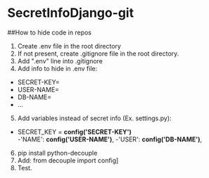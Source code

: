 # SecretInfoDjango-git
##How to hide code in repos
1. Create .env file in the root directory
2. If not present, create .gitignore file in the root directory.
3. Add ".env" line into .gitignore
4. Add info to hide in .env file:
  - SECRET-KEY=<secret key> 
  - USER-NAME=<database username>
  - DB-NAME=<database name>
  - ...
5. Add variables instead of secret info (Ex. settings.py):
  - SECRET_KEY = **config('SECRET-KEY')**  
  -'NAME': **config('USER-NAME')**,
  -'USER': **config('DB-NAME')**,
6. pip install python-decouple
7. Add: from decouple import config]
8. Test.
